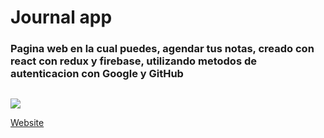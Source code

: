 # Journal app

### Pagina web en la cual puedes, agendar tus notas, creado con react con redux y firebase, utilizando metodos de autenticacion con Google y GitHub

<code>
<img width:300 src='https://res.cloudinary.com/devsing/image/upload/v1654288796/Portfolio/Web_capture_30-5-2022_143144_vigilant-lamport-eb0a1d.netlify.app_hpm3tz.jpg'/>
</code>

[Website](https://vigilant-lamport-eb0a1d.netlify.app/auth/login)
